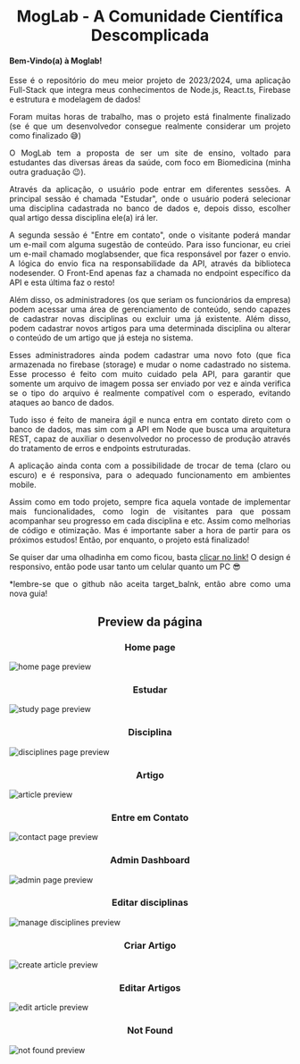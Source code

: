 <h1 align='center'>MogLab - A Comunidade Científica Descomplicada</h1>
<div id='desc' align='justify'>
   <h4>Bem-Vindo(a) à Moglab!</h4>
   <p>Esse é o repositório do meu meior projeto de 2023/2024, uma aplicação Full-Stack que integra meus conhecimentos de Node.js, React.ts, Firebase e estrutura e modelagem de dados!</p>
   <p>Foram muitas horas de trabalho, mas o projeto está finalmente finalizado (se é que um desenvolvedor consegue realmente considerar um projeto como finalizado 😅)</p>

<p>O MogLab tem a proposta de ser um site de ensino, voltado para estudantes das diversas áreas da saúde, com foco em Biomedicina (minha outra graduação 😉).</p>

<p>Através da aplicação, o usuário pode entrar em diferentes sessões. A principal sessão é chamada "Estudar", onde o usuário poderá selecionar uma disciplina cadastrada no banco de dados e, depois disso, escolher qual artigo dessa disciplina ele(a) irá ler.</p>

<p>A segunda sessão é "Entre em contato", onde o visitante poderá mandar um e-mail com alguma sugestão de conteúdo. Para isso funcionar, eu criei um e-mail chamado moglabsender, que fica responsável por fazer o envio. A lógica do envio fica na responsabilidade da API, através da biblioteca nodesender. O Front-End apenas faz a chamada no endpoint específico da API e esta última faz o resto!</p>

<p>Além disso, os administradores (os que seriam os funcionários da empresa) podem acessar uma área de gerenciamento de conteúdo, sendo capazes de cadastrar novas disciplinas ou excluir uma já existente. Além disso, podem cadastrar novos artigos para uma determinada disciplina ou alterar o conteúdo de um artigo que já esteja no sistema.</p> 

<p>Esses administradores ainda podem cadastrar uma novo foto (que fica armazenada no firebase (storage) e mudar o nome cadastrado no sistema. Esse processo é feito com muito cuidado pela API, para garantir que somente um arquivo de imagem possa ser enviado por vez e ainda verifica se o tipo do arquivo é realmente compatível com o esperado, evitando ataques ao banco de dados.</p> 

<p>Tudo isso é feito de maneira ágil e nunca entra em contato direto com o banco de dados, mas sim com a API em Node que busca uma arquitetura REST, capaz de auxiliar o desenvolvedor no processo de produção através do tratamento de erros e endpoints estruturadas.</p> 

<p>A aplicação ainda conta com a possibilidade de trocar de tema (claro ou escuro) e é responsiva, para o adequado funcionamento em ambientes mobile.</p> 

<p>Assim como em todo projeto, sempre fica aquela vontade de implementar mais funcionalidades, como login de visitantes para que possam acompanhar seu progresso em cada disciplina e etc. Assim como melhorias de código e otimização. Mas é importante saber a hora de partir para os próximos estudos! Então, por enquanto, o projeto está finalizado!</p> 

<p>Se quiser dar uma olhadinha em como ficou, basta <a href='https://moglab.netlify.app'>clicar no link!</a> O design é responsivo, então pode usar tanto um celular quanto um PC 😎 </p>
*lembre-se que o github não aceita target_balnk, então abre como uma nova guia!
</div>
<div id='preview'>
<h2 align='center'>Preview da página</h2>
   
<h3 align='center'>Home page</h3>
<img src='src/assets/github_preview/Home_Preview.png' alt='home page preview' />
<h3 align='center'>Estudar</h3>
<img src='src/assets/github_preview/Study_Page_Preview.png' alt='study page preview' />
<h3 align='center'>Disciplina</h3>
<img src='src/assets/github_preview/Discipline_Preview.png' alt='disciplines page preview ' />
<h3 align='center'>Artigo</h3>
<img src='src/assets/github_preview/Article_Preview.png' alt='article preview' />
<h3 align='center'>Entre em Contato</h3>
<img src='src/assets/github_preview/Contatc_Preview.png' alt='contact page preview ' />
<h3 align='center'>Admin Dashboard</h3>
<img src='src/assets/github_preview/Admin_Preview.png' alt='admin page preview ' />
<h3 align='center'>Editar disciplinas</h3>
<img src='src/assets/github_preview/Manage_Disciplines_Preview.png' alt='manage disciplines preview ' />
<h3 align='center'>Criar Artigo</h3>
<img src='src/assets/github_preview/Manage_Articles_Create_Preview.png' alt='create article preview ' />
<h3 align='center'>Editar Artigos</h3>
<img src='src/assets/github_preview/Manage_Articles_Edit_Preview.png' alt='edit article preview ' />
<h3 align='center'>Not Found</h3>
<img src='src/assets/github_preview/Not_Found.png' alt='not found preview ' />
</div>
